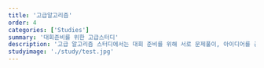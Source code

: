 ```yaml
---
title: '고급알고리즘'
order: 4
categories: ['Studies']
summary: '대회준비를 위한 고급스터디'
description: '고급 알고리즘 스터디에서는 대회 준비를 위해 서로 문제풀이, 아이디어를 공유하며 같이 풀어보는 방식으로 진행됩니다.'
studyimage: './study/test.jpg'
---
```

